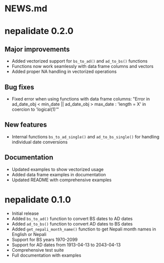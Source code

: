 # NEWS.md

# nepalidate 0.2.0

## Major improvements
* Added vectorized support for `bs_to_ad()` and `ad_to_bs()` functions
* Functions now work seamlessly with data frame columns and vectors
* Added proper NA handling in vectorized operations

## Bug fixes
* Fixed error when using functions with data frame columns: "Error in ad_date_obj < min_date || ad_date_obj > max_date : 'length = X' in coercion to 'logical(1)'"

## New features
* Internal functions `bs_to_ad_single()` and `ad_to_bs_single()` for handling individual date conversions

## Documentation
* Updated examples to show vectorized usage
* Added data frame examples in documentation
* Updated README with comprehensive examples

# nepalidate 0.1.0

* Initial release
* Added `bs_to_ad()` function to convert BS dates to AD dates
* Added `ad_to_bs()` function to convert AD dates to BS dates
* Added `get_nepali_month_name()` function to get Nepali month names in English or Nepali
* Support for BS years 1970-2099
* Support for AD dates from 1913-04-13 to 2043-04-13
* Comprehensive test suite
* Full documentation with examples